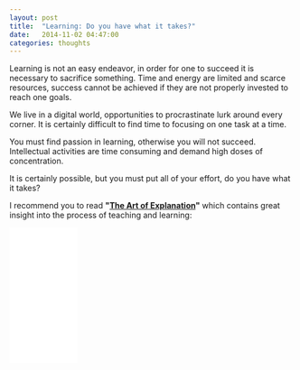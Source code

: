 ```yaml
---
layout: post
title:  "Learning: Do you have what it takes?"
date:   2014-11-02 04:47:00
categories: thoughts
---
```


Learning is not an easy endeavor, in order for one to succeed it is necessary to sacrifice something. Time and energy are limited and scarce resources, success cannot be achieved if they are not properly invested to reach one goals.

We live in a digital world, opportunities to procrastinate lurk around every corner. It is certainly difficult to find time to focusing on one task at a time.

You must find passion in learning, otherwise you will not succeed. Intellectual activities are time consuming and demand high doses of concentration.

It is certainly possible, but you must put all of your effort, do you have what it takes?

I recommend you to read **"[The Art of Explanation]"** which contains great insight into the process of teaching and learning:

<iframe style="width:120px;height:240px;" marginwidth="0" marginheight="0" scrolling="no" frameborder="0" src="//ws-na.amazon-adsystem.com/widgets/q?ServiceVersion=20070822&OneJS=1&Operation=GetAdHtml&MarketPlace=US&source=ss&ref=ss_til&ad_type=product_link&tracking_id=keiwachinar-20&marketplace=amazon&region=US&placement=B00A58ANAE&asins=B00A58ANAE&linkId=MDQTJNEA7MW6ZITF&show_border=true&link_opens_in_new_window=true&price_color=82CC33&title_color=82CC33&bg_color=FFFFFF">
</iframe>

[The Art of Explanation]: http://www.amazon.com/gp/product/B00A58ANAE/ref=as_li_tl?ie=UTF8&camp=1789&creative=390957&creativeASIN=B00A58ANAE&linkCode=as2&tag=keiwachinar-20&linkId=N3KXKUIOSL6WVDBH
